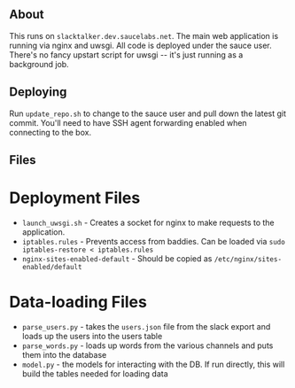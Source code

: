 About
-----

This runs on `slacktalker.dev.saucelabs.net`.  The main web application is running via nginx and uwsgi.  All code is deployed under the sauce user.  There's no fancy upstart script for uwsgi -- it's just running as a background job.

Deploying
---------

Run `update_repo.sh` to change to the sauce user and pull down the latest git commit.  You'll need to have SSH agent forwarding enabled when connecting to the box.

Files
-----

Deployment Files
================

 * `launch_uwsgi.sh` - Creates a socket for nginx to make requests to the application.
 * `iptables.rules` - Prevents access from baddies.  Can be loaded via `sudo iptables-restore < iptables.rules`
 * `nginx-sites-enabled-default` - Should be copied as `/etc/nginx/sites-enabled/default`

Data-loading Files
==================

 * `parse_users.py` - takes the `users.json` file from the slack export and loads up the users into the users table
 * `parse_words.py` - loads up words from the various channels and puts them into the database
 * `model.py` - the models for interacting with the DB.  If run directly, this will build the tables needed for loading data
